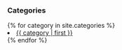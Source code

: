<h3>Categories</h3>
<span>
	{% for category in site.categories %}
		<li style="font-size: {{ category | last | size | times: 100 | divided_by: site.categories.size | plus: 30 }}%">
			<a href="/{{ site.category_dir }}/{{ category | first }}/">{{ category | first }}</a>
		</li>
	{% endfor %}
</span>